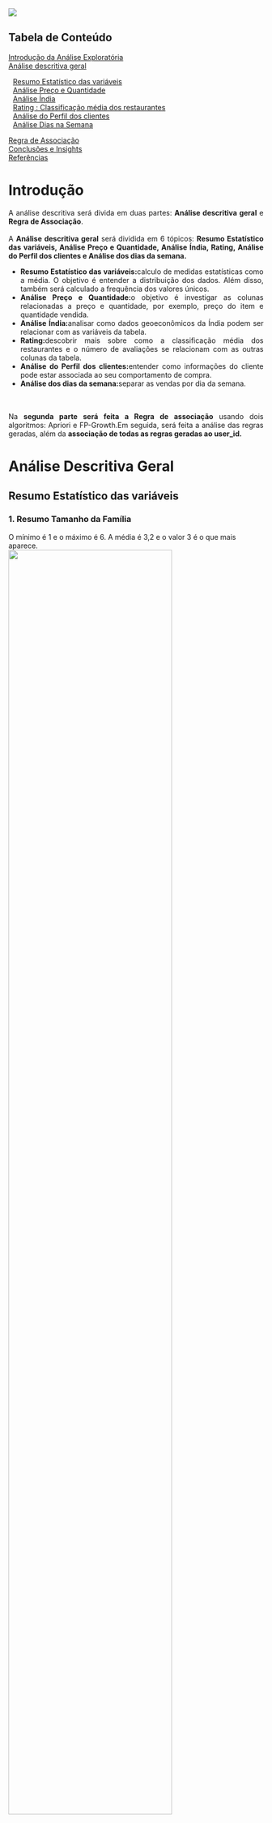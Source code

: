 <Img src="https://github.com/CatarinaAguiar3/Analise_Exploratoria_dos_dados_do_delivery_Zomato/blob/main/Imagens/Banner_para_README4.png" >

<div>
<h2>Tabela de Conteúdo</h2> 
  <a href="#">Introdução da Análise Exploratória</a> <br>
  <a  href="#análise-descritiva-geral">Análise descritiva geral<br>
  <ul style="list-style:none; margin-left: -15px;">
    <a  href="#resumo-estatístico-das-variáveis">Resumo Estatístico das variáveis</a><br>
    <a href="#análise-preço-e-quantidade">Análise Preço e Quantidade</a><br>
    <a href="#análise-índia">Análise Índia</a><br>
    <a href="#classificação-média-dos-restaurantes">Rating : Classificação média dos restaurantes</a><br>
    <a href="#análise-do-perfil-dos-clientes">Análise do Perfil dos clientes</a><br>
    <a href="#análise-dias-na-semana">Análise Dias na Semana</a><br>
  </ul>  
 <a href="#regra-de-associcao">Regra de Associação</a><br>
 <a href="https://github.com/CatarinaAguiar3/Analise_Exploratoria_dos_dados_do_delivery_Zomato/blob/main/README.md#conclus%C3%B5es-e-insights">Conclusões e Insights</a> <br>   
 <a href="#referências">Referências</a><br>


# Introdução
<div style="text-align: justify;">
A análise descritiva será divida em duas partes: <b>Análise descritiva geral</b> e <b>Regra de Associação</b>.
<br><br>
A <b>Análise descritiva geral</b> será dividida em 6 tópicos: <b>Resumo Estatístico das variáveis, Análise Preço e Quantidade, Análise Índia, Rating, Análise do Perfil dos clientes e Análise dos dias da semana.</b>
<ul>
<li><b>Resumo Estatístico das variáveis:</b>calculo de medidas estatísticas como a média. O objetivo é entender a distribuição dos dados. Além disso, também será calculado a frequência dos valores únicos.</li>
<li><b>Análise Preço e Quantidade:</b>o objetivo é investigar as colunas relacionadas a preço e quantidade, por exemplo, preço do item e quantidade vendida.</li>
<li><b>Análise Índia:</b>analisar como dados geoeconômicos da Índia podem ser relacionar com as variáveis da tabela.</li>
<li><b>Rating:</b>descobrir mais sobre como a classificação média dos restaurantes e o número de avaliações se relacionam com as outras colunas da tabela.</li>
<li><b>Análise do Perfil dos clientes:</b>entender como informações do cliente pode estar associada ao seu comportamento de compra.</li>
<li><b>Análise dos dias da semana:</b>separar as vendas por dia da semana.</li>
</ul>

<br><br>
Na <b> segunda parte será feita a Regra de associação</b> usando dois algoritmos: Apriori e FP-Growth.Em seguida, será feita a análise das regras geradas, além da <b>associação de todas as regras geradas ao user_id.</b>
</div>

# Análise Descritiva Geral
## Resumo Estatístico das variáveis

### **1. Resumo Tamanho da Família** 
O mínimo é 1 e o máximo é 6. A média é 3,2 e o valor 3 é o que mais aparece. 
<br>
<img src="https://github.com/CatarinaAguiar3/Analise_Exploratoria_dos_dados_do_delivery_Zomato/blob/main/Imagens/Analise_Descritiva_Geral/Q.1_Tabela.png" width="80%">
<br>

### **2.Resumo Valor Total do Pedido (em USD)** 
A média é 39.75 e a mediana é 15.
<br>
<img src="https://github.com/CatarinaAguiar3/Analise_Exploratoria_dos_dados_do_delivery_Zomato/blob/main/Imagens/Analise_Descritiva_Geral/Q.2_Tabela.png" width="50%">
<br>

### **3.Resumo Quantidade de itens encomendados**
A média é 5.36 e a mediana é 2. E, 45% das pessoas compram 1 item.
<br>
<img src="https://github.com/CatarinaAguiar3/Analise_Exploratoria_dos_dados_do_delivery_Zomato/blob/main/Imagens/Analise_Descritiva_Geral/Q.3_Tabela.png" width="50%">
<br>

### **4.Resumo de city**
Existem 58 valores para cidades. Porém 3 cidades estão separadas em bairros. Então o número de cidades em absoluto é um pouco menor, 44. 
<br>
<img src="https://github.com/CatarinaAguiar3/Analise_Exploratoria_dos_dados_do_delivery_Zomato/blob/main/Imagens/Analise_Descritiva_Geral/Q.4_Tabela.png" width="80%">
<br>

### **5.Resumo Classificação média do restaurante**
As avaliações vão de 0 à 5, sendo 0 a pontuação de restaurantes que não foram avaliados. Na limpeza dos dados foram retirados os restaurantes sem avaliação.
<br>
Após isso, o valor mínimo de avalição é 1.3 e o máximo é 5. A média é 3.8 e a mediana é 3.9.
<br> 
A proporção de notas está bem distribuída. Sendo 4 a nota com maior frequência.
<img src="https://github.com/CatarinaAguiar3/Analise_Exploratoria_dos_dados_do_delivery_Zomato/blob/main/Imagens/Analise_Descritiva_Geral/Q.5_Tabela.png" width="90%">
<br>

### **6.Resumo Custo médio por pessoa para uma refeição no restaurante**
A média é de 3.7 , a mediana é de 3.6 e o máximo é de 21.6. Estes valores são mais baixos que os preços de cada item. Além disso, 22% dos restaurantes tem o custo médio por pessoa de 2.4 Dóllares.
<br>
<img src="https://github.com/CatarinaAguiar3/Analise_Exploratoria_dos_dados_do_delivery_Zomato/blob/main/Imagens/Analise_Descritiva_Geral/Q.6_Tabela.png" width= "90%">
<br>

### **7.Resumo Tipo de cozinha oferecida pelo restaurante** 
Existem 603 tipos de restaurante, porém alguns estão combinados. Se fosse retirado o nome depois da vírgula, quantidade de tipos de restaurante cairia para 70. 
<br>
<img src="https://github.com/CatarinaAguiar3/Analise_Exploratoria_dos_dados_do_delivery_Zomato/blob/main/Imagens/Analise_Descritiva_Geral/Q.7_Tabela.png" width="100%">
<br>

### **8.Resumo ocupação do usuário**
Existem apenas 4 tipos de ocupação estudante (52%), empregado (31%), autônomo (13%) e dona de casa (2%).
<br>
<img src="https://github.com/CatarinaAguiar3/Analise_Exploratoria_dos_dados_do_delivery_Zomato/blob/main/Imagens/Analise_Descritiva_Geral/Q.8_Tabela.png" width="80%">
<br>

### **9.Resumo Renda mensal do usuário**
A maior parte dos clientes não possuem renda (47%), provavelmente, são os mesmos clientes que estudam.
<br>
<img src="https://github.com/CatarinaAguiar3/Analise_Exploratoria_dos_dados_do_delivery_Zomato/blob/main/Imagens/Analise_Descritiva_Geral/Q.9_Tabela.png" width="80%">
<br>

### **10.Resumo Escolaridade do usuário** 
A maior parte dos clientes tem graduação (46 %) ou Pós graduação (43%).
<br>
<img src="https://github.com/CatarinaAguiar3/Analise_Exploratoria_dos_dados_do_delivery_Zomato/blob/main/Imagens/Analise_Descritiva_Geral/Q.10_Tabela.png " width="80%">
<br>

### **11.Resumo Idade**
Os clientes tem uma faixa etária de 18 e 33 anos. Sendo que na média, eles tem 24 anos. 
<br>
<img src="https://github.com/CatarinaAguiar3/Analise_Exploratoria_dos_dados_do_delivery_Zomato/blob/main/Imagens/Analise_Descritiva_Geral/Q.11_Tabela.png" width="80%">
<br>

## Análise Preço e Quantidade
Nesta secção será analisada as colunas:
<ul>
    <li><b>veg_ou_non_veg:</B> uma classificação binária de se o alimento é vegetariano ou não vegetariano</li>
    <li><b>price_usd:</b>preço do item em Dóllar </li>
    <li><b>cost_usd:</b>estimativa do custo médio por pessoa para uma refeição no restaurante, em Dóllar</li>
    <li><b>sales_amount_usd:</b>valor total do pedido, em Dóllar</li>
    <li><b>sales_qty:</b> quantidade de itens encomendados</li>
</ul>
Também será analisada o número de pedidos.Porém, não existe uma coluna com esta informação. Então, será considerado que cada linha é um pedido.

### **12.Qual a porcentagem de alimentos vegetarianos e não vegetarinos?**
66.47 % dos alimentos são vegetarianos e 33.53% são não vegetarianos
<br> <br>
<img src="https://github.com/CatarinaAguiar3/Analise_Exploratoria_dos_dados_do_delivery_Zomato/blob/main/Imagens/Analise_Descritiva_Geral/Q.12_Grafico.png" width="100%">
<br>

###  **13.Qual a Distribuição de preço de alimentos vegetarinos?**
A média de preço é de 2.3 Dólares
<br> 
<img src="https://github.com/CatarinaAguiar3/Analise_Exploratoria_dos_dados_do_delivery_Zomato/blob/main/Imagens/Analise_Descritiva_Geral/Q.13_Tabela.png" width="80%">
<br>

### **14.Qual a Distribuição de preço de alimentos NÃO vegetarinos?**
A média de preço é de 3.09 Dólares
<br> 
<img src="https://github.com/CatarinaAguiar3/Analise_Exploratoria_dos_dados_do_delivery_Zomato/blob/main/Imagens/Analise_Descritiva_Geral/Q.14_Tabela.png " width="80%">
<br>

### **15. Ranking das 10 categorias de restaurantes com maior nº de pedidos** 
<div align="justify">
As categorias de restaurante com mais pedidos são: North Indian, Indian, Chinese, South Indian, Pizzas, Biryani, Beverages, Bakery, Desserts e Fast Food.
<br><br>
É interessante notar que as categorias em 1ª, 2ª e 4ª lugar são de comidas típicas da Índia.
<br>
Em 3ª lugar tem a comida chinesa. Provavelmente, ela é tão popular devido a sua proximidade geográfica com a Índia. 
<br>
O 6 ª lugar é ocupado pela categoria Biryani. Este tipo de comida é típico da Índia e do Paquistão. É uma comida preparada no Ramadã e em outras celebrações.
<br>
As 5ª, 7ª, 8ª, 9ª e 10ª posições são ocupadas por comidas tipicamente ocidentais.
<br><br>
OBS: Ramadã é um feriado Islâmico em que os mulçumanos realizam um jejum que se estende do nascer ao pôr do Sol. À noite, eles realizam uma refeição e um dos pratos típicos é o Biryani.
</div>
<br><br>
<img src="https://github.com/CatarinaAguiar3/Analise_Exploratoria_dos_dados_do_delivery_Zomato/blob/main/Imagens/Analise_Descritiva_Geral/Q.15_Grafico.png" width="100%">
<br><br>

### **16. Ranking das 10 categorias de restaurante com os maiores preços** 
<div align="justify">
As categorias de restaurante com os maiores preços são: Japanese , Naga, Korean , Sushi e Chettinad.
<br><br>
A 1ª, 3ª e 4ª categorias mais caras são de comidas orientais.
<br>
Naga ocupa o 3º lugar como categoria mais cara. Esta cozinha é típica do Noroeste da Índia, sendo composta de arroz, carne e vegetais cozidos.
<br>
Em 4º lugar está Chettinad que é uma comida indiana do estado de Tamil Nadu (Sul da Índia). Ela é composta por uma variedade de pratos como frutos do mar como peixes, caranguejos, lagostas e camarões.
<br><br>
Algo que elas têm em comum é possuírem itens não vegetarianos. E, conforme visto no tópico Resumo Estatístico, alimentos não vegetarianos são mais caros. 
<br>
Além disso, com exceção de Naga, as outras cozinhas têm opções de frutos do mar. Talvez, essas categorias sejam caras pois a pesca na Índia seja difícil ou cara. 
</div>
<br><br>
<img src="https://github.com/CatarinaAguiar3/Analise_Exploratoria_dos_dados_do_delivery_Zomato/blob/main/Imagens/Analise_Descritiva_Geral/Q.16_Grafico.png" width="100%" >
<br><br>



###  **17. Qual o custo médio por pessoa nos restaurantes das 10 cidades com mais pedidos?**
<div align="justify">
No resultado final, as cidades de Bangalore e Ahmedabad estão separadas por distritos. Por exemplo, JP Nagar, Bangalore significa o distrito JP Nagar na cidade de Bangalore. A mesma lógica pode ser aplicada para os outros resultados.
<br><br>
A divisão por distritos nestas duas cidades talvez possa ser explicado pois elas são grandes centros econômicos da Índia. 
<br><br>
Os maiores custos ficam nas cidades do sul e sudoeste. Bangalore é a cidade com o maior custo médio, seguida por Ahmedabad.
<br><br> 
As cidades Allahabad, Amritsar e Aurangabad ocupam os 3º, 4º e 5º lugar respectivamente e tem custos médios muito parecidos. 
</div>
<br><br>
<img src="https://github.com/CatarinaAguiar3/Analise_Exploratoria_dos_dados_do_delivery_Zomato/blob/main/Imagens/Analise_Descritiva_Geral/Q.17_Grafico.png" width="100%" >
<br><br>

**Mapa**
<br>
O mapa a seguir foi feito no Power Bi
<br>
<center>
<img src="https://github.com/CatarinaAguiar3/Analise_Exploratoria_dos_dados_do_delivery_Zomato/blob/main/Imagens/Analise_Descritiva_Geral/Q.17_mapa_custo_medio_por_pessoa_nos_restaurantes_das_cidades_com_mais_n%C2%BA_pedidos.png" with="70%">
</center>

### **18. Quais as cidades com os mais pedidos?**
<div align="justify">
No resultado final, as cidades de Bangalore e Ahmedabad estão separadas por distritos. Por exemplo, JP Nagar, Bangalore significa o distrito JP Nagar na cidade de Bangalore. A mesma lógica pode ser aplicada para os outros resultados.
<br>
A divisão por distritos nestas duas cidades talvez possa ser explicada pois elas são grandes centros econômicos da Índia.
<br><br>
Bangalore e Ahmedabad são as cidades com mais pedidos. Elas se localizam respectivamente, no sul e sudeste da Índia. 
<br>
As cidades Adityapur, Amritsar, Allahabad e Aurangabad ocupam os 3º, 4º, 5º e 6º lugar.
</div>
<br><br>
<img src="https://github.com/CatarinaAguiar3/Analise_Exploratoria_dos_dados_do_delivery_Zomato/blob/main/Imagens/Analise_Descritiva_Geral/Q.18_Grafico.png" width="100%" >
<br><br>
Foi feito no Power Bi um mapa das cidades com mais vendas
<center>
<br><br>
<img src="https://github.com/CatarinaAguiar3/Analise_Exploratoria_dos_dados_do_delivery_Zomato/blob/main/Imagens/Analise_Descritiva_Geral/Q.18_mapa_cidades_com_mais_n%C2%BA_pedidos.png" width="100%" >
<br><br>

</center>

### **19. Ranking das 10 categorias de restaurante com menores preços (custo médio por refeição)** 
**OBS:** Os preços são calculados em Dóllar Americano
<br><br>
As categorias com o menor custo médio por refeição são Italian-American ,  Rajasthani , Juices e Café.
Rajasthani é uma culinária do noroeste da Índia.
<br><br>
<img src="https://github.com/CatarinaAguiar3/Analise_Exploratoria_dos_dados_do_delivery_Zomato/blob/main/Imagens/Analise_Descritiva_Geral/Q.19_Grafico.png" width="100%" >
<br><br>

### **20. Quais as cidades com o custo médio de refeição por pessoa mais caro?** 
As cidades de Bangalore e Ahmedabad possuem o custo por refeição mais caro. Elas também são as cidades com os maiores números de pedidos.
<br><br>
<img src="https://github.com/CatarinaAguiar3/Analise_Exploratoria_dos_dados_do_delivery_Zomato/blob/main/Imagens/Analise_Descritiva_Geral/Q.20_Grafico.png" width="100%" >
<br><br>
<center>
<img src="https://github.com/CatarinaAguiar3/Analise_Exploratoria_dos_dados_do_delivery_Zomato/blob/main/Imagens/Analise_Descritiva_Geral/Q.20_card_cidades_custo_mais_caro.png" width="100%">
</center>

### **21. Quais as cidades com o custo médio de refeição por pessoa mais barato?** 
As cidades do nordeste são as que tem o custo por refeição mais barato. Seguidas de algumas cidades ao sul.
<br><br>
<img src="https://github.com/CatarinaAguiar3/Analise_Exploratoria_dos_dados_do_delivery_Zomato/blob/main/Imagens/Analise_Descritiva_Geral/Q.21_Grafico.png" width="100%" >
<br><br>

O mapa a seguir foi feito no Power Bi
<br>
<center>
<img src= "https://github.com/CatarinaAguiar3/Analise_Exploratoria_dos_dados_do_delivery_Zomato/blob/main/Imagens/Analise_Descritiva_Geral/Q.21_mapa_cidades_com_custo_medio_de_refeicoes_por_pessoa_maiores_barato.png" width="100%" >
</center>
<br><br>

### **22. Cidades com os maiores valores totais por pedido (sales_amount)**
Ahmedabad, Agra, Adoni, Abohar, Allahabad, Alligarh, Agartala e Alappuzha são as cidades que possuem maiores valores totais por pedido.
<br><br>
Ahmedabad está sudoeste e as outras cidades estão no norte da Índia, com exceção de Adoni que está no sul. <br>
As cidades Ahmedabad, Agra e Allahabad são grandes centros econômicos. Em Agra fica localizado o Taj Mahal.<br>
Já Adoni, Abohar, Alligarh e Agartala são centros regionais importantes em seus respectivos estados. <br>
E, Alappuzha é um importante centro turístico. A cidade é conhecida pelos seus canais e backwaters.
<br>
Fontes: <a href="https://pt.wikipedia.org/wiki/Economia_da_%C3%8Dndia">Wikipedia</a> e <a href="https://www.investindia.gov.in/pt-br/great-places-for-manufacturing-in-india">Investindia.gov.in</a>
<br><br>
<img src="https://github.com/CatarinaAguiar3/Analise_Exploratoria_dos_dados_do_delivery_Zomato/blob/main/Imagens/Analise_Descritiva_Geral/Q.22_Grafico.png" width="100%" >
<br><br>

O mapa a seguir foi feito no Power Bi
<br>
<center>
<img src="https://github.com/CatarinaAguiar3/Analise_Exploratoria_dos_dados_do_delivery_Zomato/blob/main/Imagens/Analise_Descritiva_Geral/Q.22_mapa_cidades_com_maiores_valores_totais_por_pedido_(sales_amount)1.png" width="100%" >
</center>
<br><br>

###  **23. Tipos de restaurantes com os maiores valores totais por pedido (sales_amount)** 
Os tipos de restaurante com maior sales_amunt são: Mexican, Asian, Grill, Gujarati, Costal, French, Combo, Continental, Hyderabadi e Bengali.
<br><br>
Gujarati é uma comida do estado de Gujarat na Índia. Ela é principalmente vegetariana. E, tem como ingredientes uma variedade de grãos, lentilhas e vegetais.
<br><br>
A culinária Costal é típica da região costeira da Índia e usa como ingrediente frutos do mar frescos, ervas aromáticas e uma variedade de temperos.
<br><br>
Continental é um termo generalizado que se refere coletivamente à culinária da Europa e de outros países ocidentais. Nela, a carne é o prato principal. 
<br><br>
Hyderabadi é uma mistura da culinária Mughlai e do norte da Índia, com influência das especiarias e ervas da comida nativa Telugu. Esta comida leva temperos, carne, arroz; também faz uso de coco e tamarindo.
<br><br>
Bengali é um estilo culinário de Bengala, que compreende Bangladesh e os estados indianos de Bengala Ocidental e Tripura. Ela tem como ingredientes arroz, lentilhas, peixe, carne bovina e de cabra.   
<br><br>
<img src="https://github.com/CatarinaAguiar3/Analise_Exploratoria_dos_dados_do_delivery_Zomato/blob/main/Imagens/Analise_Descritiva_Geral/Q.23_Grafico.png" width="100%" >
<br><br>

### **24. Cidades com maiores nº de pedidos: Valores totais por pedido (sales_amount) vs nº de pedidos**
A cidade de Ahmedabad apresenta três resultados:
<ul>
<li>O distrito de Vastrapur tem um valor total por pedido alto e um número de pedidos mediano. Curiosamente, este distrito é pequeno, porém muito povoados.</li>
<li>Os distritos de Navrangpura tem um valor total por pedido e um número de pedidos baixos. Ele também é um distrito pequeno e muito povoado.</li> 
<li>O distrito Gandhinagar têm um valor total de pedidos mediano e um número de pedidos baixo. Ele é um distrito grande. Porém, é pouco povoado.</li> 
</ul>

A cidade de Bangalore também apresenta dois resultados contrastantes:
<ul>
<li>O distrito de JP Nagar tem números de pedidos mediano e valor total de pedido baixo. Ele tem um tamanho moderado. Entretanto, é muito povoado.</li>
<li>Os distritos de Koramangala e HSR, tem um alto número de pedidos, porém com baixo valor total. Eles são distritos pequenos, porém muito povoados.</li>
</ul> 

<img src="https://github.com/CatarinaAguiar3/Analise_Exploratoria_dos_dados_do_delivery_Zomato/blob/main/Imagens/Analise_Descritiva_Geral/Q.24_card_city3.png" width="80%">
<br>
Fonte:<a href="https://geoiq.io/places/Koramangala/6P0l0H8Jya">geoIQ</a>
<br><br>
<img src="https://github.com/CatarinaAguiar3/Analise_Exploratoria_dos_dados_do_delivery_Zomato/blob/main/Imagens/Analise_Descritiva_Geral/Q.24_Grafico.png" width="100%" >
<br><br>

## Análise Índia
O objetivo desta parte é analisar algumas informações geoecônomicas da Índia e relacioná-las com as variáveis desta base de dados.

Segundo o site [StatisticsTimes.com (2021)](https://statisticstimes.com/demographics/country/india-cities-population.php), as 10 cidades mais populosas da Índia são: <br>
**1º Délhi (Delhi)** <br>
**2º Mumbai (Bombaim)** <br>
**3º Calcutá (Calcutá)** <br>
**4º Bangalore**<br>
**5º Chennai (Madras)** <br>
**6º Hyderabad** <br>
**7º Ahmedabad** <br>
**8º Carta** <br>
**9º Puna (Pune)** <br>
**10º Jaipur**

De acordo com o site [Statista (2022)](https://www.statista.com/statistics/1400141/india-gdp-of-major-cities/#:~:text=GDP%20share%20of%20cities%20in%20India%202022&text=In%20the%20year%202022%2C%20Mumbai,six%20megacities%20topped%20the%20list.), as cidades que mais contribuem para o PIB da Índia em 2022 são:<br>
**1º Mumbai:** 310 Bilhões de Dóllares americanos<br>
**2º Delhi:** 293.6 Bilhões de Dóllares americanos<br>
**3º Kolkata:** 150 Bilhões de Dóllares americanos <br>
**4º Bangalore:** 110 Bilhões de Dóllares americanos <br>
**5º Chennai:** 78.6 Bilhões de Dóllares americanos <br>
**6º Hyderabad:** 75 Bilhões de Dóllares americanos <br>
**7º Pune:** 69 Bilhões de Dóllares americanos <br>
**8º Ahmedabad:** 68 Bilhões de Dóllares americanos <br>
**9º Surat:** 59.8 Bilhões de Dóllares americanos <br>
**10º Vishakhapatnam:** 48.5 Bilhões de Dóllares americanos <br>

<mark><b>Apenas as cidades de Bangalore e Ahmedabad estão nas listas acima e também na base de dados.</b></mark>
<br><br>
<mark><b>Não foi encontrado o PIB per capita das cidades da base de dados.Entretanto, foi encontrado o número de residentes em favela.Este valor será utilizado como uma espécie de proxy.</b></mark>
<br><br>
Por isso, será analisada a **população**, **religião** e o **número de moradoes em favelas** de cada cidade da base de dados.E para descobrir estas informações foi criada no Excel uma tabela com dados retirados do site [Census 2011 Índia (2011)](https://www.census2011.co.in/). 
 
A hipótese usada na coluna **número de moradores** em favelas é a seguinte:
<ul>
Supõe-se que pessoas que moram em favela tenham um poder aquisitivo mais baixo. Por isso, terão menos dinheiro para comer fora e comprar lanche aplicativos como Zomato. <br>
Então, espera-se que haja alguma associação entre a porcentagem de moradores em favela e um baixo número de pedidos e preços.<br>
Vale ressaltar que o objetivo é verificar se existe associação entre as variáveis, mesmo que não seja possível identificar uma causalidade.   

</ul>
Para verificar se esta lógica está correta, será testada a correlação da porcentagem de moradores em favela com as variáveis relacionadas a preço e quantidade (nº de pedidos).
<br><br>
A seguir, a Tabela com as informações geoeconômicas da Índia retiradas do site <a href="https://www.census2011.co.in/ ">Census 2011 Índia (2011)</a>.Vale Ressaltar que em algumas cidades não foi encontrada o número de moradores em favela.
<br><br>
<img src="https://github.com/CatarinaAguiar3/Analise_Exploratoria_dos_dados_do_delivery_Zomato/blob/main/Imagens/Analise_Descritiva_Geral/Tabela_An%C3%A1lise_%C3%8Dndia_infoma%C3%A7%C3%B5es_geoecon%C3%B4micas.png" width="95%" >
<br><br>

###  **25. Relação entre o preço por item e porcentagem de residentes que moram em favela** 
Em ambas as correlações, o p-valor foi baixo. Portanto a associação entre as variáveis é significativa. Já os coeficientes foram positivos e baixos.
<br><br>
Isso indica que existe associação entre o preço por item e a porcentagem de residentes que moram em favelas. Esta associação é positiva e fraca.
<br><br>
Portanto, cidades com altos preços por item, também possuem alto número de favelas. Este resultado pode indicar que as cidades indianas tem grande desigualdade econômica e também explica o porque de 45% das pessoas desta base de dados comprarem apenas 1 item (visto na pergunta 3)
<br><br>
<img src="https://github.com/CatarinaAguiar3/Analise_Exploratoria_dos_dados_do_delivery_Zomato/blob/main/Imagens/Analise_Descritiva_Geral/Q.25_Correlacoes.png" width="80%" >
<br><br>

### **26. Relação entre custo médio da refeição e porcentagem de residentes que moram em favela** 
Em ambas as correlações, o p-valor foi muito baixo e a correlação fraca. A Correlação de Pearson resultou em um valor positivo, enquanto a Correlação de Spearman foi negativa.
<br>
Portanto, há envidência <mark>**de uma relação entre o custo médio por refeição por cidade e a porcentagem de moradores de favela por cidade. Porém, a forma desta relação não é clara.**</mark>
<br><br>
<img src="https://github.com/CatarinaAguiar3/Analise_Exploratoria_dos_dados_do_delivery_Zomato/blob/main/Imagens/Analise_Descritiva_Geral/Q.26_Correlacoes.png" width="80%" >
<br><br>
<img src="https://github.com/CatarinaAguiar3/Analise_Exploratoria_dos_dados_do_delivery_Zomato/blob/main/Imagens/Analise_Descritiva_Geral/Q.26_Grafico.png" width="100%" >
<br><br>

### **27. Relação entre a porcentagem de residentes que moram em favela e a média do valor total de pedidos (sales_amount_usd)** 
O p-valor das duas correlações foi significativo.
E, ambos os coeficientes indicam que há uma relação negativa entre valor total do pedido e nº de moradores de favela, de modo que quando uma variável aumenta.
<br><br>
De modo geral, pode-se dizer que <mark>**há associação negativa entre o valor total do pedido e nº de moradores de favela.**</mark>. De modo que quando uma variável aumenta, a outra diminui.De modo que quando uma variável aumenta, a outra diminui. <br><br>
Este resultado faz sentido, pois um grande número de moradores em favela pode ser um indicativo de pobreza, logo, as pessoas não tem muito dinheiro disponível para gastar com lanche.
<br><br>
<img src="https://github.com/CatarinaAguiar3/Analise_Exploratoria_dos_dados_do_delivery_Zomato/blob/main/Imagens/Analise_Descritiva_Geral/Q.27_Correlacoes.png" width="80%" >
<br><br>
<img src="https://github.com/CatarinaAguiar3/Analise_Exploratoria_dos_dados_do_delivery_Zomato/blob/main/Imagens/Analise_Descritiva_Geral/Q.27_Grafico.png" width="100%" >
<br><br>

###  **28. Quais as 15 cidades com os maiores pedidos por habitante?** 
Para responder esta pergunta será feita a contagem do número de pedidos por cidade. Em seguida, será carregada a tabela com a população por cidade. E depois , será feita a união das duas tabelas. 
<br><br>
Então, será feito o cálculo a seguir:
<br><br>
<center>
<img src="https://github.com/CatarinaAguiar3/Analise_Exploratoria_dos_dados_do_delivery_Zomato/blob/main/Imagens/Analise_Descritiva_Geral/Q.28_numero_de_pedidos_por_habitante1.png" width="80%">
</center>
<br><br>
As cidades com os maiores pedidos por habitante são: Balrampur, Agartala, Adityapur, Bagdogra, Baddi e Bahadurgarh.
<br>
Estas cidades tem algo em comum: são de tamanho médio e com rápido crescimento econômico. 
<ul>
    <li>Balrampur é um centro industrial e comercial. Ela abriga a Chini Mills, uma das maiores usinas de açúcar da Índia e tem cerca de 200.000 habitantes.</li>
    <li>Agartala abriga várias universidades e instituições de pesquisa. Ela possui cerca de 500.000 habitantes.</li>
    <li>Adityapur possui várias empresas de grande porte, incluindo a Tata Steel. E, sua população é de cerca de 200.000 habitantes.</li>
    <li>Em Bagdogra há um importante aeroporto internacional. A cidade possui cerca de 100.000 habitantes.</li>
    <li>Baddi abriga várias empresas farmacêuticas e de manufatura. Sua população é de cerca de 50.000 habitantes.</li>
    <li>A cidade Bahadurgarh tem várias empresas de grande porte, como a Suzuki. Sua população é de 200.000 habitantes.</li>
</ul>
<br><br>
<img src="https://github.com/CatarinaAguiar3/Analise_Exploratoria_dos_dados_do_delivery_Zomato/blob/main/Imagens/Analise_Descritiva_Geral/Q.28_Grafico.png" width="97%" >
<br><br>

###  **29. Qual a correlação entre o número de pedidos por cidade e o tamanho da população?**
Existe uma correlação positiva e <b>forte</b> entre tamanho da população e número de pedidos. Além disso, o p-valor é  muito pequeno, logo, está associação linear é estatisticamente significativa.
<br><br>
Em geral,  <mark>**há uma associação entre número de pedidos e tamanho da população.**</mark> 
<br><br>
<img src="https://github.com/CatarinaAguiar3/Analise_Exploratoria_dos_dados_do_delivery_Zomato/blob/main/Imagens/Analise_Descritiva_Geral/Q.29_Correlacao.png" width="80%" >
<br><br>

### **30. Distribuição da Religião Predonominante nas cidades da base de dados. E o tipo de comida com mais pedidos em cada cidade.** 
O mapa a seguir foi feito no Power Bi usando Tabela <code>nome_city5</code> criada no início da secção <code> Análise Índia</code>
<br>
É possível observar no mapa que a religião Predominante é o Hinduísmo, seguido do Islamismo. Isso é importante, pois <mark>**a religião pode influenciar os hábitos alimentares, por exemplo, com restrição a algum alimento.**</mark>
<br>
Além disso, <mark>**cada religião tem suas datas festivas que podem influenciar as vendas neste período.**</mark>
<br><br>
<img src="https://github.com/CatarinaAguiar3/Analise_Exploratoria_dos_dados_do_delivery_Zomato/blob/main/Imagens/Analise_Descritiva_Geral/Q.31_Painel%20(3500%20x%204000%20px).png" width="100%">

###  **31. Qual a Relação entre Religião Predominante e Tipo de cozinha com maior número de pedidos?** 
**Processo:**
<br>
OBS: A religião predominante está por cidade. 
<br>
Nesta base de dados, as cidades cuja religião predominante é:
<ul>
<li><b>Hinduísmo</b> compram mais <b>North indian</b>, <b>Indian</b>, <b>Chinese</b> e <b>South indian</b></li>
<li><b>1.Hinduismos_2.Islamismos:</b>Quando a religião com mais fiéis é Hinduísmo e a segunda é Islamismo, as pessoas compram mais comida <b>North indian</b>, <b>Chinese</b>, <b>Indian</b> e <b>Pizzas</b> .</li>
<li><b>1.Islamismo_2.Hinduísmo: </b> Quando a religião com mais fiéis é Islamismo e a segunda é Hinduísmo, as pessoas compram mais comida <b>North indian</b>, <b>Pizzas</b>,<b> Chinese</b>, <b>Italian</b></li>
<li><b>Hinduísmo</b> e <b> Cristianismo</b> compram mais comida <b>South indian</b>, <b>Kerala</b>, <b>North indian </b> e <b>Continental</b>.</li>

<li><b>Hinduísmo</b> e <b>Sikhismo</b> compram mais comida <b>North indian</b>, <b>Pizzas</b>,<b>American</b> e <b>Fast Food</b>.</li>
</ul>
Pode-se concluir que a religião predominante de uma cidade influência nos gostos culinários dos clientes daquela localização. 
#### **Painel**
<br><br>
<img src="https://github.com/CatarinaAguiar3/Analise_Exploratoria_dos_dados_do_delivery_Zomato/blob/main/Imagens/Analise_Descritiva_Geral/Q.30_mapa_distrib_religiao_por_cidade2.png" width="100%" >
<br><br>

## **Classificação média dos restaurantes**
### **32. Existe alguma correlação entre a classificação média do restaurante e o número de avaliações?** 
A correlação de Pearson foi de 0.14 e o p-valor foi muito baixo. Indicando que há uma associação linear entre as duas variáveis, porém esta associação é fraca.
<br><br>
Já a correlação de Pearson foi de 0.21 e o p-valor também foi muito baixo. O indicando que há uma associação positiva e moderada entre as variáveis.
<br><br>
Pode-se concluir que <b>há associação entre as variáveis</b>. De modo que,  quando a classificação média do restaurante, o número de avaliações também aumenta. Entretanto, esta associação não implica em causalidade, é possível que outros fatores influenciem esta relação.
<br><br>
<img src="https://github.com/CatarinaAguiar3/Analise_Exploratoria_dos_dados_do_delivery_Zomato/blob/main/Imagens/Analise_Descritiva_Geral/Q.32_Correlacoes.png" width="80%" >
<br><br>

### **33. Existe correlação entre a classificação do restaurante e o custo médio por pessoa?** 
Em ambas as correlações o resultado foi positivo e o p-valor foi muito baixo. Indicando que existe associação entre associação entre as variáveis. De modo, que um aumento da classificação do restaurante está associado a um aumento no custo médio. 
<br><br>
<img src="https://github.com/CatarinaAguiar3/Analise_Exploratoria_dos_dados_do_delivery_Zomato/blob/main/Imagens/Analise_Descritiva_Geral/Q.33_Correlacoes.png" width="80%" >
<br><br>

### **34. Qual a correlação entre o preço médio da refeição e a classificação do restaurante?** 
As correlações deram um valor positivo e baixo. E, os p-valor foram significativos. Portanto, existe uma associação positiva (mas fraca) entre o preço médio da refeição e a classificação do restaurante.
<br><br>
<img src="https://github.com/CatarinaAguiar3/Analise_Exploratoria_dos_dados_do_delivery_Zomato/blob/main/Imagens/Analise_Descritiva_Geral/Q.34_Correlacoes.png" width="80%" >
<br><br>

###  **35. Quais os tipos de restaurantes com a pontuação mais alta?**
As comidas Paan , Ice Cream, Waffle e Coastal possuem  as pontuações mais altas.
<br><br>
<img src="https://github.com/CatarinaAguiar3/Analise_Exploratoria_dos_dados_do_delivery_Zomato/blob/main/Imagens/Analise_Descritiva_Geral/Q.35_Tabela.png" width="50%" >
<br><br>

###  **36. Qual a classificação média das 10 categorias de restaurantes com preço médio mais alto?** 
Foi analisado os 10 tipos de restaurantes com maiores os preços mais altos. A partir daí, foi encontrado a classificação média deles.
<br>
Não há uma relação clara entre as duas variáveis. Por exemplo, Japonese é o tipo de restaurante com o maior preço e também possui uma classificação alta. Entretanto, Middle Eastern tem um dos preços mais baixos e também possui uma classificação alta.
<br>
<mark>**Pode-se afirmar que os tipos de restaurantes com maiores preços têm boas classificações (acima de 3.8)**</mark> 
<br><br>
<img src="https://github.com/CatarinaAguiar3/Analise_Exploratoria_dos_dados_do_delivery_Zomato/blob/main/Imagens/Analise_Descritiva_Geral/Q.36_tabela_preco_e_classificacao1.png" width="90%">
<br><br>
<img src="https://github.com/CatarinaAguiar3/Analise_Exploratoria_dos_dados_do_delivery_Zomato/blob/main/Imagens/Analise_Descritiva_Geral/Q.36_Grafico.png" width="100%" >
<br><br>

## Análise do Perfil dos clientes
### **37. Qual o Tamanho médio  das Famílias ?** 
O tamanho médio das famílias é de 3 à 4 pessoas. 
<br><br>
<img src="https://github.com/CatarinaAguiar3/Analise_Exploratoria_dos_dados_do_delivery_Zomato/blob/main/Imagens/Analise_Descritiva_Geral/Q.37_card_tamanho_familia.png" width="55%" >
<br><br>


###  **38. Qual a porcentagem de mulheres e homens ?** 
Há 43% de clientes mulheres e 56% de clientes homens
<br><br>
<img src="https://github.com/CatarinaAguiar3/Analise_Exploratoria_dos_dados_do_delivery_Zomato/blob/main/Imagens/Analise_Descritiva_Geral/Q.38_Grafico.png" width="80%" >
<br><br>

### **39. Valor total do pedido (sales_amount_usd) x  Tamanho das Famílias** 
Foi utilizado a média e a mediana do valor total do pedido. Pois estes dois valores são bem diferentes.
<ul>
   <li><b>Usando a Média:</b>As famílias tem de 1 à 6 membros. E, as famílias com 5 pessoas são as que mais gastam ; seguidas das famílias com 1 e 6 pessoas. As famílias com 2 e 4 membros têm os menores gastos.</li>
   <li><b>Usando a Mediana:</b> As famílias com 6 membros tiveram o maior gasto, seguido pelas famílias de 5,4 e 3 membros.</li>
</ul>
<img src="https://github.com/CatarinaAguiar3/Analise_Exploratoria_dos_dados_do_delivery_Zomato/blob/main/Imagens/Analise_Descritiva_Geral/Q.39_Tabela.png" width="50%" >
<br><br>
<img src="https://github.com/CatarinaAguiar3/Analise_Exploratoria_dos_dados_do_delivery_Zomato/blob/main/Imagens/Analise_Descritiva_Geral/Q.39_Grafico_Media.png" width="95%" >
<br><br>
<img src="https://github.com/CatarinaAguiar3/Analise_Exploratoria_dos_dados_do_delivery_Zomato/blob/main/Imagens/Analise_Descritiva_Geral/Q.39_Grafico_Mediana.png" width="95%" >
<br><br>


### **40. Preço do item comprado (price_usd) x  Tamanho das Famílias** 
Será analisada a relação entre o preço dos itens comprados e o tamanho da família. Para isso será utilizado a média e a mediana de ‘price_usd’.
<br><br>
A média tem valores mais altos do que a mediana. E, a diferença entre as duas é baixa.
<ul>
  <li><b>Usando a Média:</b>os valores são bem próximos. As famílias com 2 membros compram itens mais caros. Em seguida, estão as famílias com 1, 5, 4, 3 e 6 membros.</li> 
  <li><b>Usando a Mediana:</b> Os valores são bem parecidos. Famílias de tamanho 1, 2 e 4 compram a mesma quantidade de itens. Da mesma forma, famílias com 3,5 e 6 pessoas também compram a mesma quantidade de itens.</li>
</ul>
<img src="https://github.com/CatarinaAguiar3/Analise_Exploratoria_dos_dados_do_delivery_Zomato/blob/main/Imagens/Analise_Descritiva_Geral/Q.40_Tabela.png" width="90%" >
<br><br>

### **41. Quantidade de itens comprados (sales_qty) x  Tamanho das Famílias** 
Será analisada a relação entre a quantidade de itens comprados e o tamanho da família. Para isso será utilizado a média e a mediana de ‘sales_qty’.
<br><br>
A média tem valores mais altos do que a mediana. E, a diferença entre as duas é grande.
<ul>
  <li><b>Usando a Média:</b> famílias de tamanho 4 compram a maior quantidade de itens. Seguidas pelas famílias de tamanho 3,5,6 e 1, respectivamente.</li> 
  <li><b>Usando a Mediana:</b> os valores são iguais, todas compram 2 itens.</li>
</ul>
<img src="https://github.com/CatarinaAguiar3/Analise_Exploratoria_dos_dados_do_delivery_Zomato/blob/main/Imagens/Analise_Descritiva_Geral/Q.41_Tabela.png" width="90%" >
<br><br>


### **42. Valor total do pedido (sales_amount) X  renda mensal do usuário (Monthly Income)**
O objetivo agora é analisar a relação entre o valor do pedido total e a renda mensal do cliente. Na documentação da base de dados não foi especificada em que moeda está a renda mensal. 
<br>
Ela está dividida em 5 categorias:
<ul> 
  <li>Sem renda;</li> 
  <li>Renda menor que 10.000;</li>
  <li> Entre 10.001 e 25.000;</li>
  <li> Entre 25.001 e 50.000; </li>
  <li>Mais que 50.000 . </li> 
</ul>
<br>
Além disso, como a média e mediana do valor total do pedido são diferentes, será analisado ambos.
<ul> 
  <li>
  <b>Usando a Média:</b> parece não haver um padrão entre o valor da renda e o valor do pedido. Pessoas que ganham <b>entre 25.001 e 50.000</b> são as que tem <b>maior valor total do pedido.</b> <br>
  Em <b>segundo lugar</b> estão as <b>pessoas sem renda (no income)</b>. <br>
  Em <b>terceiro lugar</b> estão as pessoas que ganham <b>entre 10.001 e 25.000</b>. Estas duas categorias têm valores muito próximos, com diferença de 0.16 USD. <br>
  E, <b>por último</b>, estão as pessoas que ganham <b>menos que 10.000</b>.
  </li>
  <li>
  <b>Usando a Mediana:</b> também parece não haver um padrão entre as variáveis.Porém, os valores são muito parecidos. <br>
  As pessoas que ganham entre <b>10.001 e 25.000</b> tem <b>os maiores valores do pedido total.</b> 
  Em <b>segundo lugar</b> está as pessoas <b>sem renda (no income).</b> <br>
  E, em <b>terceiro e quarto lugar</b> estão, respectivamente, as pessoas que ganham  <b>More than 50.000</b> e <b>25.001 to 50.000</b>. A diferença entre as duas posições é baixa, de 0,05 USD. <br>
  Em <b>último lugar</b> estão as pessoas que ganham <b>menos que 10.000</b>.
 </li>
</ul>
<br>
Levando em considerando os resultados usando a média e a mediana. Pode-se concluir algumas coisas:
<ul style="list-style: circle;">
  <li>Em geral, pessoas que ganham menos que 10.000 são as que gastam menos por pedido na Zomato. 
  </li>
  <li>Pessoas sem renda têm os maiores valores totais por pedido. Algo que pode ser contraditório. Porém, levando em consideração que os clientes tem entre 18 e 33 anos, é possível que essas pessoas sem renda sejam estudantes bancados pelos pais que possuem um bom poder aquisitivo.
  </li>
  <li>Pessoas que ganham entre 25.001 e 50.000 também gastam por pedido muito na Zomato.</li>
</ul>
<br>
<img src="https://github.com/CatarinaAguiar3/Analise_Exploratoria_dos_dados_do_delivery_Zomato/blob/main/Imagens/Analise_Descritiva_Geral/Q.42_tabela_valor_do_pedido_e_renda_mensal2.png" width="100%" >
<br><br>
<img src="https://github.com/CatarinaAguiar3/Analise_Exploratoria_dos_dados_do_delivery_Zomato/blob/main/Imagens/Analise_Descritiva_Geral/Q.42_grafico.png" width="100%" >
<br><br>

## **Análise Dias na Semana**
### **43. Geral: Número de Vendas por Dia da Semana** 
Será feita a contagem das vendas feitas em cada dia da semana de forma geral (usando todos os anos disponíveis na base).
<br><br>
Sobre o resultado, o que mais chama a atenção é que nos fins de semana o número de vendas cai bastante. Foi pesquisado o motivo disso acontecer, porém não foi encontrado uma explicação.
<br>
Algumas teorias podem explicar isso:
<ul style="list-style: decimal;">
  <li>
    Pode ser que o sistema da Zomato não registre as vendas nos fins de semana, deixando para fazer isso na segunda, por exemplo.
  </li>
  <li>
    Também é possível que os indianos prefiram cozinhar em casa nos fins de semana. Não foi encontrado nenhum artigo que trate do assunto, porém há uma postagem do site Quora explicando que é uma norma cultural as famílias indianas compartilharem refeições e que “cozinhar em casa é muitas vezes a principal forma de fornecer refeições.” <a href="https://www.quora.com/Do-Indians-order-less-food-when-eating-out-but-cook-more-at-home">(MONDOL,T; 2023)</a>
  </li>
  <li>
    Uma terceira teoria é que nos fins de semana, os indianos preferem comer fora. De acordo com um estudo feito por
    <a href="https://ieeexplore.ieee.org/abstract/document/7754477">Mohan et. al (2016)</a>, as famílias indianas tem mudado seus hábitos e passam os fins de semana em complexos comerciais, como shoppings. Devido a isso, as famílias têm feito as refeições dos fins de semana nas praças de alimentação ou em restaurantes próximos aos shoppings.
  </li>
</ul>
<br>
<br>
<img src="https://github.com/CatarinaAguiar3/Analise_Exploratoria_dos_dados_do_delivery_Zomato/blob/main/Imagens/Analise_Descritiva_Geral/Q.43_Grafico.png" width="90%" >
<br><br>

### **44. Vendas por Dia da Semana para Cada Ano** 
Buscou-se analisar vendas em cada dia semana separadas pelos anos.
<br>
É possível observar que em 2018 e 2019 houve um aumento nas vendas. Porém em 2020 , as vendas diminuíram, provavelmente, isso aconteceu por causa da pandemia de Covid19. 
<br><br>
<img src="https://github.com/CatarinaAguiar3/Analise_Exploratoria_dos_dados_do_delivery_Zomato/blob/main/Imagens/Analise_Descritiva_Geral/Q.44_Tabela.png" width="50%" >
<br><br>
<img src="https://github.com/CatarinaAguiar3/Analise_Exploratoria_dos_dados_do_delivery_Zomato/blob/main/Imagens/Analise_Descritiva_Geral/Q.44_Grafico.png" width="90%" >
<br><br>

# Regra de associação 
## Introdução à Regras de Associação
As regras de associação ajudam a descobrir relacionamentos entre itens de uma base de dados. Essas regras possuem alguns elementos importantes como:<br>
**Antecedentes**: Conjunto de itens que precisam estar presentes na transação para que a regra se aplique.<br>
**Consequentes**: Conjunto de itens que é previsto pela regra. Em outras palavras, se uma transação contém o(s) antecedente(s), a regra prevê que ela também conterá o(s) consequente(s) com uma certa probabilidade.
Supondo que o antecedente seja leite o consequente seja pão.
<br><br>
<img src="https://github.com/CatarinaAguiar3/Analise_Exploratoria_dos_dados_do_delivery_Zomato/blob/main/Imagens/Regra_de_Associa%C3%A7%C3%A3o/leite.implica.em.pao.png" width="50%" >
<br><br>

**Antecedent support:** Proporção de transações no seu conjunto de dados que contém o(s) antecedente(s). 
<br>
Por exemplo, supondo que antecedent support é igual a 0.14. Significa que 14% das transações da base de dados possuem leite.
<br><br>
<img src="https://github.com/CatarinaAguiar3/Analise_Exploratoria_dos_dados_do_delivery_Zomato/blob/main/Imagens/Regra_de_Associa%C3%A7%C3%A3o/antecedent_support.png" width="70%">
<br><br>


**Consequent support:** Proporção de transações no seu conjunto de dados que contém o(s) consequente(s).
<br>
Por exemplo, supondo que consequent support é igual a 0.21. Significa que 21% das transações da base de dados possuem pão.
<br><br>
<img src="https://github.com/CatarinaAguiar3/Analise_Exploratoria_dos_dados_do_delivery_Zomato/blob/main/Imagens/Regra_de_Associa%C3%A7%C3%A3o/consequent_support1.png" width="70%">
<br><br>

**Support:** Proporção de transações no seu conjunto de dados que contêm ambos os itens, tanto o antecedente quanto o consequente. Ou seja, é o número de transações para as quais uma regra faz a predição correta (utilidade). Suporte está associado a significância de estatística da regra.
<br>
Esta métrica serve para eliminar regras pouco interessantes, ou, eliminar conjunto de itens que não atendem ao critério mínimo.
<br>
Por exemplo, sendo o antecedente pão e o consequente leite. Se o support for igual a 0.10, significa que 10% das transações contém pão e leite juntos.
<img src="https://github.com/CatarinaAguiar3/Analise_Exploratoria_dos_dados_do_delivery_Zomato/blob/main/Imagens/Regra_de_Associa%C3%A7%C3%A3o/support.png" width="70%">
<br><br>

**Confidence:** número de transações que a regra prediz corretamente entre as transações para as quais a regra se aplica (certeza). Ou seja, esta medida define a probabilidade de ocorrência do consequente no carrinho dado que o carrinho já possui os antecedentes. Esta métrica está associada a acurácia ou precisão.
<br>
Por exemplo, se o confidence for igual a 0.76, significa que há 76% de chance de uma transação que tem pão também ter leite.
<img src="https://github.com/CatarinaAguiar3/Analise_Exploratoria_dos_dados_do_delivery_Zomato/blob/main/Imagens/Regra_de_Associa%C3%A7%C3%A3o/confidence.png" width="70%">
<br><br>

**Lift:** mede o grau em que dois itens são dependentes um do outro, em comparação com o que seria esperado se fossem independentes. 
<br>
Um valor de elevação de 1 indica que os dois itens são independentes, um valor maior que 1 indica uma associação positiva, enquanto um valor menor que 1 indica uma associação negativa.
<br>
Por exemplo, se lift for igual a 2.1 , significa que a chance de encontrar pão e leite juntos é 2.1 vezes maior do que encontrar cada um individualmente.

## Interpretação do Resultado da Regra de Associação 2 
### Algoritmo Apriori
Com base nos parâmetros escolhidos, foram encontradas 36 regras únicas usando o algoritmo Apriori. Nota-se que há um padrão, com valores baixos de Support e valores altos/moderados de Confidence e lift. 
<br><br>
Isso mostra que **<mark>há uma alta probabilidade de os alimentos das regras serem comprados juntos. Porém essas regras acontecem com pouca frequência.</mark>** 
<br>
Além disso, também é possível concluir que **<mark>as chances de os alimentos da regra serem comprados juntos é maior que de serem comprados separados.</mark>**
<br><br>

### **Dal Fry e Jeera Rice**
Dal Fry é um prato popular indiano feito com lentilhas, cebola, tomate, especiarias e ervas.
<br>
 Jeera Rice é um prato indiano composto por arroz e sementes de cominho. É um prato muito popular no subcontinente indiano e mais comumente usado como prato de arroz todos os dias.
 <br>
 <img src="https://github.com/CatarinaAguiar3/Analise_Exploratoria_dos_dados_do_delivery_Zomato/blob/main/Imagens/Regra_de_Associa%C3%A7%C3%A3o/card_Dal_e_Jeera.png" width="90%">
 <br>
 Na linha 118  Dal Fry foi o antecendente e o consequente foi Jeera Rice. Ou seja, a compra de Dal Fry implica na compra de Jeera Rice. 
<br>
Na linha 119, os antecendentes e consequentes desta regra mudam. Portanto, pode-se concluir que há uma associação na compra de Dal Fry e de Jeera Rice.
<img src="https://github.com/CatarinaAguiar3/Analise_Exploratoria_dos_dados_do_delivery_Zomato/blob/main/Imagens/Regra_de_Associa%C3%A7%C3%A3o/Tabela_Interpreta%C3%A7%C3%A3o_Regra_de_Associa%C3%A7%C3%A3o.png" width="100%">
<br><br>
Nesta base de dados, a proporção de Dal fry é de 17%, enquanto a proporção de Jerra Rice é de 25%. 
<br><br> 
O suporte da linha 118 e da linha 119 são de 0.13, ou seja, 13% das transações desta base de dados possuem Dal Fry e Jeera Rice.
<br><br>
Confidence das linhas 118 e 119 são diferentes. Esta métrica é, respectivamente, igual a 0.8 e 0.54. Portanto:
<ul>
  <li><b>Regra de Associação da linha 118:</b> Dada uma transação que há Dal Fry, há 80% de chance desta transação também conter Jeera Rice.
  </li>
  <li><b>Regra de Associação da linha 119:</b> Dada uma transação que há Jeera Rice, há 54% de chance desta transação também conter Dal Fry.
  </li>  
</ul>
<br><br>
<img src="https://github.com/CatarinaAguiar3/Analise_Exploratoria_dos_dados_do_delivery_Zomato/blob/main/Imagens/Regra_de_Associa%C3%A7%C3%A3o/insight_reg_ass1.png" width="100%">
<br><br>
O **lift** das duas regras é de 3,13 Isso significa que as chances de encontrar Dal Fry e Jeera Rice juntos é 3,13 vezes maior do que encontrar cada um individualmente. Pode-se concluir estes dois itens são altamente dependentes um do outro, logo costumam ser comprados juntos.
<br>
Em suma, clientes que compram Dal Fry também compram Jeera Rice. Além disso, este tipo de análise pode ser feita da mesma forma para os outros itens.

###  **Cliente 59455**
A seguir será feita a análise das regras de associação para a cliente com **user_id 59455**. Este id foi escolhido de forma aleatória. 
<br><br>
O nome desta cliente é Joshua Jimenez, ela tem 27 anos e é pós graduada. Além disso, possui uma família com 5 membros, está empregada e tem uma renda mensal entre 25.001 e 50.000. Provavelmente, ela mora no distrito de Navrangpura, na cidade de Ahmedabad.
<br><br>
Entre os itens comprados por ela estão **Dal Fry** e **Jeera Rice**. Com base nisso, algumas recomendações para futuras compras são:
<br>

 #### <b>Recomendações para quem compra <mark>Dal Fry (Apriori)</mark></b>
 <ul>
   1. Butter Naan <br>
   2. Chana Masala <br>
   3. Chicken Fried Rice <br>
   4. Dal Makhani <br>
   5. Egg Fried Rice <br>
   6. Veg Fried Rice
</ul>
<br>

#### <b>Recomendações para quem compra <mark>Dal Fry (FP-Growth)</mark></b>
<ul>
   7. Garlic Naan <br>
   8. Gobi Manchurian <br>
   9. Egg Curry <br>
   10. Green Salad <br>
   11. Veg Noodles <br>
   12. Mushroom Chilli <br>
</ul>
<br>

#### <b>Recomendações para quem compra <mark>Jeera Rice (Apriori)</mark></b>
   <ul>
     1. French Fries <br>
     2. Plain Rice <br>
     3. Shahi Paneer <br>
     4. Tandoori Roti <br>
     5. Tomato Soup <br>
     6. Veg Pulao <br>
  </ul>
<br>

#### <b>Recomendações para quem compra <mark>Jeera Rice  (FP-Growth)</mark></b>
<ul>
  7. Chicken Tikka Masala <br>
  8. Ghee Rice <br>
  9. Kadai Paneer <br>
  10. Dal Tadka <br>
  11. Cheese Sandwich <br>
  12. Veg Schezwan Fried Rice <br>
</ul>

# Conclusões e Insights
## 1.  Os clientes são jovens (entre 18 e 33 anos)
O que pode ser feito? Atrair clientes de outras faixas etárias.
<ul>
<li>Pode ser feito uma pesquisa para entender o motivo de pessoas mais velhas não usarem o aplicativo. Algumas hipóteses são:</li>
    <ul>
        <li>A usabilidade do aplicativo não é amigável para pessoas mais velhas. Então, a solução seria mudar o layout do aplicativo.</li>
        <li>Pessoas de outras faixas etárias não conhecem o app Zomato. Se for este o caso, a empresa poderia fazer divulgação em plataformas que pessoas mais 
         velhas usam. Por exemplo, fazer anúncios no Facebook. </li>
        <li>Os alimentos disponíveis no app não agradam pessoas mais velhas. Neste caso, a Zomato poderia mapear os gostos culinários desta faixa etária e 
        tentar atrair para o app restaurantes compatíveis com tais preferências.</li>
    </ul>
</ul>
<br>

## 2. Ampliação da presença em cidades universitárias
No tópico 42, foi descoberto que pessoas sem renda tem o segundo valor total por pedido. Levando em consideração que o público da Zomato é jovem. Possivelmente, estas pessoas são universitárias bancadas pelos pais.
Esta hipótese é validada pelo tópico 22. Nele, descobriu-se as cidades que possuem os maiores valores totais por pedido. Por exemplo, 
  * Ahmedabad tem o maior valor total por pedido e ela abriga a Indian Institute of Management Ahmedabad (IIMA), uma das principais escolas de administração 
    da Índia.
  *  Allahabad tembém abriga outra universidade importante, a University of Allahabad
Portanto, uma estratégia seria ampliar a presença da Zomato em cidades com grande número de universidades.
<br>

## 3. 48% dos restaurantes não tem avaliação
Isso é um problema caso a empresa queira fazer um sistema de recomendação, por exemplo. A solução seria incentivar os clientes a avaliarem os restaurantes. Como isso pode ser feito? A empresa poderia oferecer cupons de desconto para quem avaliassem certo número de restaurantes. 
<br>

## 4. Produtos vegetarianos são os mais vendidos
Isto não é um problema. Porém quando a Zomato aceitar um restaurante em seu app, deve se atentar se ele tem opções vegetarianas no cardápio. Vale ressaltar que alimentos vegetarianos também são os mais baratos. 
<br>

## 5. As comidas mais populares variam em cada cidade
Um indicativo dos tipos de comida mais populares é a religião predominante da cidade. 
<br>
Por exemplo, cidades cuja religião predominante é puramente Hinduísmo tem preferencias diferentes de cidades cujas as religiões predominantes são em primeiro lugar Islamismo e em segundo lugar Hinduísmo (1.Islamismo_2.Hinduismo).
<br><br>
Então, se por acaso, as vendas estiverem baixas em alguma cidade, seria útil o app Zomato procurar parcerias com restaurantes que possuem as categorias de comidas preferidas da religião predominante daquela cidade.
<br><br>
Ou ainda, se a Zomato começar a operar em uma nova cidade, esta associação entre comida mais popular e religião predominante na cidade, será útil para a empresa direcionar melhor a busca por restaurantes parceiros.
<br>

## 6. Ampliar presença em grandes centros econômicos e cidades de médio porte em expansão rápida
Grandes centros econômicos como Ahmedabad possuem os maiores números de pedido e os maiores valores totais por pedido. Entretanto, na base de dados não há muitos grandes centros, como Calcultá. Logo, este é mercado pouco explorado pela Zomato.
<br><br>
Além disso, cidades de médio porte com rápido crescimento econômico, como Agartala, são as que possuem os maiores números de pedidos por habitantes. Logo, estas cidades também grande potencial de geração de lucro.
<br>
Se a empresa pretender expandir seu negócio, seria uma boa ideia considerar estes dois perfis de cidades. 
<br>

## 7. Em cidades com alto número de moradores em favela, deve-se atrair outro perfil de restaurante
Cidades com alto número de moradores em favela possuem itens caros. O que dificulta o consumo da população de baixa renda, isso gera um baixo valor total do pedido.
<br>
Esta questão é relevante, pois nestes lugares a empresa não está atingindo todo o potencial de clientes.
<br>
A Zomato poderia focar em atrair para seu app restaurantes locais com preços mais acessíveis, talvez focar estabelecimentos menores. Isso poderia atrair o público de classe média baixa.
<br>

## 8. 96% dos clientes compram a mesma categoria de alimentos
Como sugestão, a empresa poderia incluir, em seu app, uma coluna de subcategoria de comida melhorar o seu sistema de recomendação e a experiência de compra dos clientes.
<br>
Por exemplo, imagine um cliente que costuma comprar vários tipos hamburguer e refrigerantes. Ambos poderiam estar na categoria Fast Food. 
<br>
Se houvesse uma subcategoria para hamburguer e outra para refrigerante, a recomendação seria mais eficaz e não precisaria descer até o item. 
<br>
Além disso, ao navegar pela subcategoria "hambúrgueres", ele encontraria facilmente as opções que mais lhe agradam, sem precisar navegar por toda a categoria "Fast Food".
<br>



# Referências
**Census 2011 India**. Disponível em: [https://www.census2011.co.in/](https://www.census2011.co.in/)</a>  . Acesso em: 29 dez. 2023.
<br><br> 

India: GDP of major cities 2022.**Statista**. 2022.Disponível em: [https://www.statista.com/statistics/1400141/india-gdp-of-major-cities/](https://www.statista.com/statistics/1400141/india-gdp-of-major-cities/) . Acesso em: 28 dez. 2023.
<br><br>

**GeoIQ**. Disponível em: [https://geoiq.io/places/Koramangala/6P0l0H8Jya](https://geoiq.io/places/Koramangala/6P0l0H8Jya) . Acesso em : 25 dez. 2023. 
<br><br>

Mondol, Tapo. Do Indians order less food when eating out, but cook more at home? **Quora**. 2023. Disponível em: [https://www.quora.com/Do-Indians-order-less-food-when-eating-out-but-cook-more-at-home](https://www.quora.com/Do-Indians-order-less-food-when-eating-out-but-cook-more-at-home) . Acesso em: 31 dez. 2023.
<br><br>


MOHAN, N et al. Factors affecting frequency of eating out among Indians. International Conference on Communication and Signal Processing, 6 abr. 2016. Disponível em : [https://ieeexplore.ieee.org/abstract/document/7754477](https://ieeexplore.ieee.org/abstract/document/7754477 ) 
<br><br>


Population of Cities in India 2021. StatisticsTimes.com. 2021. Disponível em: [https://statisticstimes.com/demographics/country/india-cities-population.php]( https://statisticstimes.com/demographics/country/india-cities-population.php) . Acesso em: 27 dez. 2023.
<br><br>

   

 

